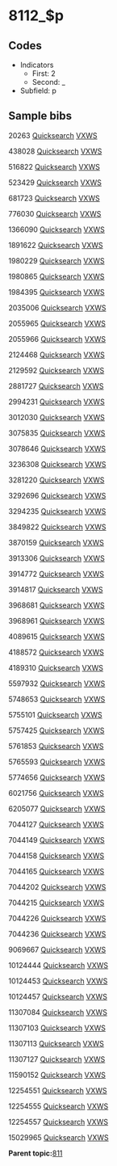 # 8112\_$p

## Codes

-   Indicators
    -   First: 2
    -   Second: \_
-   Subfield: p

## Sample bibs

20263 [Quicksearch](https://search.library.yale.edu/catalog/20263) [VXWS](http://prodorbis.library.yale.edu:7014/vxws/GetHoldingsService?bibId=20263)

438028 [Quicksearch](https://search.library.yale.edu/catalog/438028) [VXWS](http://prodorbis.library.yale.edu:7014/vxws/GetHoldingsService?bibId=438028)

516822 [Quicksearch](https://search.library.yale.edu/catalog/516822) [VXWS](http://prodorbis.library.yale.edu:7014/vxws/GetHoldingsService?bibId=516822)

523429 [Quicksearch](https://search.library.yale.edu/catalog/523429) [VXWS](http://prodorbis.library.yale.edu:7014/vxws/GetHoldingsService?bibId=523429)

681723 [Quicksearch](https://search.library.yale.edu/catalog/681723) [VXWS](http://prodorbis.library.yale.edu:7014/vxws/GetHoldingsService?bibId=681723)

776030 [Quicksearch](https://search.library.yale.edu/catalog/776030) [VXWS](http://prodorbis.library.yale.edu:7014/vxws/GetHoldingsService?bibId=776030)

1366090 [Quicksearch](https://search.library.yale.edu/catalog/1366090) [VXWS](http://prodorbis.library.yale.edu:7014/vxws/GetHoldingsService?bibId=1366090)

1891622 [Quicksearch](https://search.library.yale.edu/catalog/1891622) [VXWS](http://prodorbis.library.yale.edu:7014/vxws/GetHoldingsService?bibId=1891622)

1980229 [Quicksearch](https://search.library.yale.edu/catalog/1980229) [VXWS](http://prodorbis.library.yale.edu:7014/vxws/GetHoldingsService?bibId=1980229)

1980865 [Quicksearch](https://search.library.yale.edu/catalog/1980865) [VXWS](http://prodorbis.library.yale.edu:7014/vxws/GetHoldingsService?bibId=1980865)

1984395 [Quicksearch](https://search.library.yale.edu/catalog/1984395) [VXWS](http://prodorbis.library.yale.edu:7014/vxws/GetHoldingsService?bibId=1984395)

2035006 [Quicksearch](https://search.library.yale.edu/catalog/2035006) [VXWS](http://prodorbis.library.yale.edu:7014/vxws/GetHoldingsService?bibId=2035006)

2055965 [Quicksearch](https://search.library.yale.edu/catalog/2055965) [VXWS](http://prodorbis.library.yale.edu:7014/vxws/GetHoldingsService?bibId=2055965)

2055966 [Quicksearch](https://search.library.yale.edu/catalog/2055966) [VXWS](http://prodorbis.library.yale.edu:7014/vxws/GetHoldingsService?bibId=2055966)

2124468 [Quicksearch](https://search.library.yale.edu/catalog/2124468) [VXWS](http://prodorbis.library.yale.edu:7014/vxws/GetHoldingsService?bibId=2124468)

2129592 [Quicksearch](https://search.library.yale.edu/catalog/2129592) [VXWS](http://prodorbis.library.yale.edu:7014/vxws/GetHoldingsService?bibId=2129592)

2881727 [Quicksearch](https://search.library.yale.edu/catalog/2881727) [VXWS](http://prodorbis.library.yale.edu:7014/vxws/GetHoldingsService?bibId=2881727)

2994231 [Quicksearch](https://search.library.yale.edu/catalog/2994231) [VXWS](http://prodorbis.library.yale.edu:7014/vxws/GetHoldingsService?bibId=2994231)

3012030 [Quicksearch](https://search.library.yale.edu/catalog/3012030) [VXWS](http://prodorbis.library.yale.edu:7014/vxws/GetHoldingsService?bibId=3012030)

3075835 [Quicksearch](https://search.library.yale.edu/catalog/3075835) [VXWS](http://prodorbis.library.yale.edu:7014/vxws/GetHoldingsService?bibId=3075835)

3078646 [Quicksearch](https://search.library.yale.edu/catalog/3078646) [VXWS](http://prodorbis.library.yale.edu:7014/vxws/GetHoldingsService?bibId=3078646)

3236308 [Quicksearch](https://search.library.yale.edu/catalog/3236308) [VXWS](http://prodorbis.library.yale.edu:7014/vxws/GetHoldingsService?bibId=3236308)

3281220 [Quicksearch](https://search.library.yale.edu/catalog/3281220) [VXWS](http://prodorbis.library.yale.edu:7014/vxws/GetHoldingsService?bibId=3281220)

3292696 [Quicksearch](https://search.library.yale.edu/catalog/3292696) [VXWS](http://prodorbis.library.yale.edu:7014/vxws/GetHoldingsService?bibId=3292696)

3294235 [Quicksearch](https://search.library.yale.edu/catalog/3294235) [VXWS](http://prodorbis.library.yale.edu:7014/vxws/GetHoldingsService?bibId=3294235)

3849822 [Quicksearch](https://search.library.yale.edu/catalog/3849822) [VXWS](http://prodorbis.library.yale.edu:7014/vxws/GetHoldingsService?bibId=3849822)

3870159 [Quicksearch](https://search.library.yale.edu/catalog/3870159) [VXWS](http://prodorbis.library.yale.edu:7014/vxws/GetHoldingsService?bibId=3870159)

3913306 [Quicksearch](https://search.library.yale.edu/catalog/3913306) [VXWS](http://prodorbis.library.yale.edu:7014/vxws/GetHoldingsService?bibId=3913306)

3914772 [Quicksearch](https://search.library.yale.edu/catalog/3914772) [VXWS](http://prodorbis.library.yale.edu:7014/vxws/GetHoldingsService?bibId=3914772)

3914817 [Quicksearch](https://search.library.yale.edu/catalog/3914817) [VXWS](http://prodorbis.library.yale.edu:7014/vxws/GetHoldingsService?bibId=3914817)

3968681 [Quicksearch](https://search.library.yale.edu/catalog/3968681) [VXWS](http://prodorbis.library.yale.edu:7014/vxws/GetHoldingsService?bibId=3968681)

3968961 [Quicksearch](https://search.library.yale.edu/catalog/3968961) [VXWS](http://prodorbis.library.yale.edu:7014/vxws/GetHoldingsService?bibId=3968961)

4089615 [Quicksearch](https://search.library.yale.edu/catalog/4089615) [VXWS](http://prodorbis.library.yale.edu:7014/vxws/GetHoldingsService?bibId=4089615)

4188572 [Quicksearch](https://search.library.yale.edu/catalog/4188572) [VXWS](http://prodorbis.library.yale.edu:7014/vxws/GetHoldingsService?bibId=4188572)

4189310 [Quicksearch](https://search.library.yale.edu/catalog/4189310) [VXWS](http://prodorbis.library.yale.edu:7014/vxws/GetHoldingsService?bibId=4189310)

5597932 [Quicksearch](https://search.library.yale.edu/catalog/5597932) [VXWS](http://prodorbis.library.yale.edu:7014/vxws/GetHoldingsService?bibId=5597932)

5748653 [Quicksearch](https://search.library.yale.edu/catalog/5748653) [VXWS](http://prodorbis.library.yale.edu:7014/vxws/GetHoldingsService?bibId=5748653)

5755101 [Quicksearch](https://search.library.yale.edu/catalog/5755101) [VXWS](http://prodorbis.library.yale.edu:7014/vxws/GetHoldingsService?bibId=5755101)

5757425 [Quicksearch](https://search.library.yale.edu/catalog/5757425) [VXWS](http://prodorbis.library.yale.edu:7014/vxws/GetHoldingsService?bibId=5757425)

5761853 [Quicksearch](https://search.library.yale.edu/catalog/5761853) [VXWS](http://prodorbis.library.yale.edu:7014/vxws/GetHoldingsService?bibId=5761853)

5765593 [Quicksearch](https://search.library.yale.edu/catalog/5765593) [VXWS](http://prodorbis.library.yale.edu:7014/vxws/GetHoldingsService?bibId=5765593)

5774656 [Quicksearch](https://search.library.yale.edu/catalog/5774656) [VXWS](http://prodorbis.library.yale.edu:7014/vxws/GetHoldingsService?bibId=5774656)

6021756 [Quicksearch](https://search.library.yale.edu/catalog/6021756) [VXWS](http://prodorbis.library.yale.edu:7014/vxws/GetHoldingsService?bibId=6021756)

6205077 [Quicksearch](https://search.library.yale.edu/catalog/6205077) [VXWS](http://prodorbis.library.yale.edu:7014/vxws/GetHoldingsService?bibId=6205077)

7044127 [Quicksearch](https://search.library.yale.edu/catalog/7044127) [VXWS](http://prodorbis.library.yale.edu:7014/vxws/GetHoldingsService?bibId=7044127)

7044149 [Quicksearch](https://search.library.yale.edu/catalog/7044149) [VXWS](http://prodorbis.library.yale.edu:7014/vxws/GetHoldingsService?bibId=7044149)

7044158 [Quicksearch](https://search.library.yale.edu/catalog/7044158) [VXWS](http://prodorbis.library.yale.edu:7014/vxws/GetHoldingsService?bibId=7044158)

7044165 [Quicksearch](https://search.library.yale.edu/catalog/7044165) [VXWS](http://prodorbis.library.yale.edu:7014/vxws/GetHoldingsService?bibId=7044165)

7044202 [Quicksearch](https://search.library.yale.edu/catalog/7044202) [VXWS](http://prodorbis.library.yale.edu:7014/vxws/GetHoldingsService?bibId=7044202)

7044215 [Quicksearch](https://search.library.yale.edu/catalog/7044215) [VXWS](http://prodorbis.library.yale.edu:7014/vxws/GetHoldingsService?bibId=7044215)

7044226 [Quicksearch](https://search.library.yale.edu/catalog/7044226) [VXWS](http://prodorbis.library.yale.edu:7014/vxws/GetHoldingsService?bibId=7044226)

7044236 [Quicksearch](https://search.library.yale.edu/catalog/7044236) [VXWS](http://prodorbis.library.yale.edu:7014/vxws/GetHoldingsService?bibId=7044236)

9069667 [Quicksearch](https://search.library.yale.edu/catalog/9069667) [VXWS](http://prodorbis.library.yale.edu:7014/vxws/GetHoldingsService?bibId=9069667)

10124444 [Quicksearch](https://search.library.yale.edu/catalog/10124444) [VXWS](http://prodorbis.library.yale.edu:7014/vxws/GetHoldingsService?bibId=10124444)

10124453 [Quicksearch](https://search.library.yale.edu/catalog/10124453) [VXWS](http://prodorbis.library.yale.edu:7014/vxws/GetHoldingsService?bibId=10124453)

10124457 [Quicksearch](https://search.library.yale.edu/catalog/10124457) [VXWS](http://prodorbis.library.yale.edu:7014/vxws/GetHoldingsService?bibId=10124457)

11307084 [Quicksearch](https://search.library.yale.edu/catalog/11307084) [VXWS](http://prodorbis.library.yale.edu:7014/vxws/GetHoldingsService?bibId=11307084)

11307103 [Quicksearch](https://search.library.yale.edu/catalog/11307103) [VXWS](http://prodorbis.library.yale.edu:7014/vxws/GetHoldingsService?bibId=11307103)

11307113 [Quicksearch](https://search.library.yale.edu/catalog/11307113) [VXWS](http://prodorbis.library.yale.edu:7014/vxws/GetHoldingsService?bibId=11307113)

11307127 [Quicksearch](https://search.library.yale.edu/catalog/11307127) [VXWS](http://prodorbis.library.yale.edu:7014/vxws/GetHoldingsService?bibId=11307127)

11590152 [Quicksearch](https://search.library.yale.edu/catalog/11590152) [VXWS](http://prodorbis.library.yale.edu:7014/vxws/GetHoldingsService?bibId=11590152)

12254551 [Quicksearch](https://search.library.yale.edu/catalog/12254551) [VXWS](http://prodorbis.library.yale.edu:7014/vxws/GetHoldingsService?bibId=12254551)

12254555 [Quicksearch](https://search.library.yale.edu/catalog/12254555) [VXWS](http://prodorbis.library.yale.edu:7014/vxws/GetHoldingsService?bibId=12254555)

12254557 [Quicksearch](https://search.library.yale.edu/catalog/12254557) [VXWS](http://prodorbis.library.yale.edu:7014/vxws/GetHoldingsService?bibId=12254557)

15029965 [Quicksearch](https://search.library.yale.edu/catalog/15029965) [VXWS](http://prodorbis.library.yale.edu:7014/vxws/GetHoldingsService?bibId=15029965)

**Parent topic:**[811](../../tags/811/811.md)

